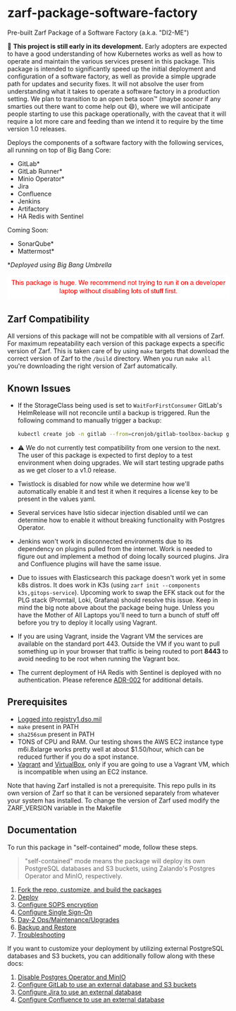 # zarf-package-software-factory
Pre-built Zarf Package of a Software Factory (a.k.a. "DI2-ME")

:construction: **This project is still early in its development.** Early adopters are expected to have a good understanding of how Kubernetes works as well as how to operate and maintain the various services present in this package. This package is intended to significantly speed up the initial deployment and configuration of a software factory, as well as provide a simple upgrade path for updates and security fixes. It will not absolve the user from understanding what it takes to operate a software factory in a production setting. We plan to transition to an open beta soon™ (maybe _sooner_ if any smarties out there want to come help out :smile:), where we will anticipate people starting to use this package operationally, with the caveat that it will require a lot more care and feeding than we intend it to require by the time version 1.0 releases.

Deploys the components of a software factory with the following services, all running on top of Big Bang Core:

- GitLab*
- GitLab Runner*
- Minio Operator*
- Jira
- Confluence
- Jenkins
- Artifactory
- HA Redis with Sentinel

Coming Soon:

- SonarQube*
- Mattermost*

**Deployed using Big Bang Umbrella*

![warning](img/warning.png)

## Zarf Compatibility
All versions of this package will not be compatible with all versions of Zarf. For maximum repeatability each version of this package expects a specific version of Zarf. This is taken care of by using `make` targets that download the correct version of Zarf to the `/build` directory. When you run `make all` you're downloading the right version of Zarf automatically.

## Known Issues

- If the StorageClass being used is set to `WaitForFirstConsumer` GitLab's HelmRelease will not reconcile until a backup is triggered. Run the following command to manually trigger a backup:

    ```bash
    kubectl create job -n gitlab --from=cronjob/gitlab-toolbox-backup gitlab-toolbox-backup-manual
    ```

- :warning: We do not currently test compatibility from one version to the next. The user of this package is expected to first deploy to a test environment when doing upgrades. We will start testing upgrade paths as we get closer to a v1.0 release.

- Twistlock is disabled for now while we determine how we'll automatically enable it and test it when it requires a license key to be present in the values yaml.

- Several services have Istio sidecar injection disabled until we can determine how to enable it without breaking functionality with Postgres Operator.

- Jenkins won't work in disconnected environments due to its dependency on plugins pulled from the internet. Work is needed to figure out and implement a method of doing locally sourced plugins. Jira and Confluence plugins will have the same issue.

- Due to issues with Elasticsearch this package doesn't work yet in some k8s distros. It does work in K3s (using `zarf init --components k3s,gitops-service`). Upcoming work to swap the EFK stack out for the PLG stack (Promtail, Loki, Grafana) should resolve this issue. Keep in mind the big note above about the package being huge. Unless you have the Mother of All Laptops you'll need to turn a bunch of stuff off before you try to deploy it locally using Vagrant.

- If you are using Vagrant, inside the Vagrant VM the services are available on the standard port 443. Outside the VM if you want to pull something up in your browser that traffic is being routed to port **8443** to avoid needing to be root when running the Vagrant box.

- The current deployment of HA Redis with Sentinel is deployed with no authentication. Please reference [ADR-002](doc/adr/0002-switch-to-authless-ha-redis.md) for additional details.

## Prerequisites

- [Logged into registry1.dso.mil](https://github.com/defenseunicorns/zarf/blob/master/docs/ironbank.md)
- `make` present in PATH
- `sha256sum` present in PATH
- TONS of CPU and RAM. Our testing shows the AWS EC2 instance type m6i.8xlarge works pretty well at about $1.50/hour, which can be reduced further if you do a spot instance.
- [Vagrant](https://www.vagrantup.com/) and [VirtualBox](https://www.virtualbox.org/), only if you are going to use a Vagrant VM, which is incompatible when using an EC2 instance.

Note that having Zarf installed is not a prerequisite. This repo pulls in its own version of Zarf so that it can be versioned separately from whatever your system has installed. To change the version of Zarf used modify the ZARF_VERSION variable in the Makefile

## Documentation

To run this package in "self-contained" mode, follow these steps.

> "self-contained" mode means the package will deploy its own PostgreSQL databases and S3 buckets, using Zalando's Postgres Operator and MinIO, respectively.

1. [Fork the repo, customize, and build the packages](doc/fork-and-build.md)
1. [Deploy](doc/deploy.md)
1. [Configure SOPS encryption](doc/sops.md)
1. [Configure Single Sign-On](doc/sso.md)
1. [Day-2 Ops/Maintenance/Upgrades](doc/day2.md)
1. [Backup and Restore](doc/backup-and-restore/README.md)
1. [Troubleshooting](doc/troubleshooting.md)

If you want to customize your deployment by utilizing external PostgreSQL databases and S3 buckets, you can additionally follow along with these docs:

1. [Disable Postgres Operator and MinIO](doc/disable-postgres-operator-and-minio.md)
1. [Configure GitLab to use an external database and S3 buckets](doc/configure-gitlab-to-use-an-external-database-and-s3-buckets.md)
1. [Configure Jira to use an external database](doc/configure-jira-to-use-an-external-database.md)
1. [Configure Confluence to use an external database](doc/configure-confluence-to-use-an-external-database.md)

